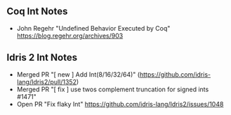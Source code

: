 ## Coq Int Notes
+ John Regehr "Undefined Behavior Executed by Coq" https://blog.regehr.org/archives/903


## Idris 2 Int Notes
+ Merged PR "[ new ] Add Int(8/16/32/64)" (https://github.com/idris-lang/Idris2/pull/1352)
+ Merged PR "[ fix ] use twos complement truncation for signed ints #1471"
+ Open PR "Fix flaky Int" https://github.com/idris-lang/Idris2/issues/1048

